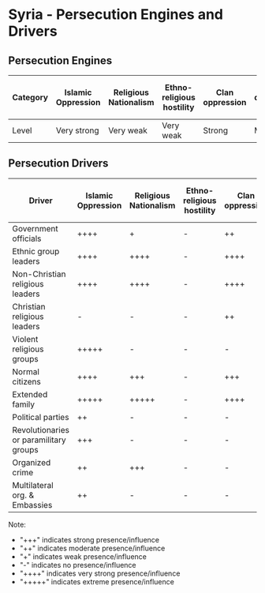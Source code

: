 # Syria - Persecution Engines and Drivers

## Persecution Engines

| Category | Islamic Oppression | Religious Nationalism | Ethno-religious hostility | Clan oppression | Christian denominational oppression | Communist and post-Communist oppression | Secular intolerance | Dictatorial paranoia | Organized corruption and crime |
|----------|-------------------|----------------------|---------------------------|-----------------|-------------------------------------|------------------------------------------|---------------------|---------------------|------------------------------|
| Level | Very strong | Very weak | Very weak | Strong | Medium | Very weak | Not at all | Very strong | Strong |

## Persecution Drivers

| Driver | Islamic Oppression | Religious Nationalism | Ethno-religious hostility | Clan oppression | Christian denominational oppression | Communist and post-Communist oppression | Secular intolerance | Dictatorial paranoia | Organized corruption and crime |
|--------|-------------------|----------------------|---------------------------|-----------------|-------------------------------------|------------------------------------------|---------------------|---------------------|------------------------------|
| Government officials | ++++ | + | - | ++ | - | - | - | ++++ | +++ |
| Ethnic group leaders | ++++ | ++++ | - | ++++ | - | - | - | ++ | - |
| Non-Christian religious leaders | ++++ | ++++ | - | ++++ | - | - | - | ++ | - |
| Christian religious leaders | - | - | - | ++ | +++ | - | - | - | - |
| Violent religious groups | +++++ | - | - | - | - | - | - | +++++ | ++++ |
| Normal citizens | ++++ | +++ | - | +++ | + | - | - | - | - |
| Extended family | +++++ | +++++ | - | ++++ | ++ | - | - | - | - |
| Political parties | ++ | - | - | - | +++ | + | - | +++ | - |
| Revolutionaries or paramilitary groups | +++ | - | - | - | - | - | - | ++++ | - |
| Organized crime | ++ | +++ | - | - | - | - | - | - | +++ |
| Multilateral org. & Embassies | ++ | - | - | - | - | - | - | - | - |

Note: 
- "+++" indicates strong presence/influence
- "++" indicates moderate presence/influence
- "+" indicates weak presence/influence
- "-" indicates no presence/influence
- "++++" indicates very strong presence/influence
- "+++++" indicates extreme presence/influence